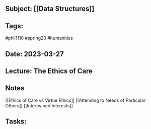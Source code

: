 ## Subject: [[Data Structures]]
## Tags:
#phil1110 #spring23 #humanities 
## Date: 2023-03-27
## Lecture: The Ethics of Care

## Notes
[[Ethics of Care vs Virtue Ethics]]
[[Attending to Needs of Particular Others]]
[[Intertwined Interests]]

## Tasks: